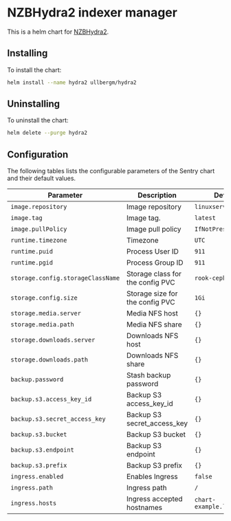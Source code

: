 # NZBHydra2 indexer manager

This is a helm chart for [NZBHydra2](https://github.com/theotherp/nzbhydra2).

## Installing

To install the chart:

```bash
helm install --name hydra2 ullbergm/hydra2
```

## Uninstalling

To uninstall the chart:

```bash
helm delete --purge hydra2
```

## Configuration

The following tables lists the configurable parameters of the Sentry chart and their default values.

| Parameter                         | Description                         | Default |
|-----------------------------------|-------------------------------------|---------|
| `image.repository`                | Image repository                    | `linuxserver/hydra2` |
| `image.tag`                       | Image tag.                          | `latest` |
| `image.pullPolicy`                | Image pull policy                   | `IfNotPresent` |
| `runtime.timezone`                | Timezone                            | `UTC` |
| `runtime.puid`                    | Process User ID                     | `911` |
| `runtime.pgid`                    | Process Group ID                    | `911` |
| `storage.config.storageClassName` | Storage class for the config PVC    | `rook-ceph-block` |
| `storage.config.size`             | Storage size for the config PVC     | `1Gi` |
| `storage.media.server`            | Media NFS host                      | `{}` |
| `storage.media.path`              | Media NFS share                     | `{}` |
| `storage.downloads.server`        | Downloads NFS host                  | `{}` |
| `storage.downloads.path`          | Downloads NFS share                 | `{}` |
| `backup.password`                 | Stash backup password               | `{}` |
| `backup.s3.access_key_id`         | Backup S3 access_key_id             | `{}` |
| `backup.s3.secret_access_key`     | Backup S3 secret_access_key         | `{}` |
| `backup.s3.bucket`                | Backup S3 bucket                    | `{}` |
| `backup.s3.endpoint`              | Backup S3 endpoint                  | `{}` |
| `backup.s3.prefix`                | Backup S3 prefix                    | `{}` |
| `ingress.enabled`                 | Enables Ingress                     | `false` |
| `ingress.path`                    | Ingress path                        | `/` |
| `ingress.hosts`                   | Ingress accepted hostnames          | `chart-example.local` |

